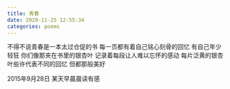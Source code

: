 ```yaml
---
title: 青春
date: 2020-11-25 12:55:34
categories: poems
---
```

不得不说青春是一本太过仓促的书
每一页都有着自己铭心刻骨的回忆
有自己年少轻狂
你们像那夹在书里的银杏叶
记录着每段让人难以忘怀的感动
每片泛黄的银杏叶些许代表不同的回忆
但都那般美好

2015年9月28日
某天早晨晨读有感

